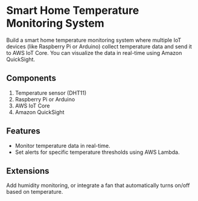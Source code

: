 # Smart Home Temperature Monitoring System

Build a smart home temperature monitoring system where multiple IoT devices (like Raspberry Pi or Arduino) collect temperature data and send it to AWS IoT Core. You can visualize the data in real-time using Amazon QuickSight.

## Components

1. Temperature sensor (DHT11)
2. Raspberry Pi or Arduino
3. AWS IoT Core
4. Amazon QuickSight

## Features

- Monitor temperature data in real-time.
- Set alerts for specific temperature thresholds using AWS Lambda.

## Extensions

Add humidity monitoring, or integrate a fan that automatically turns on/off based on temperature.
